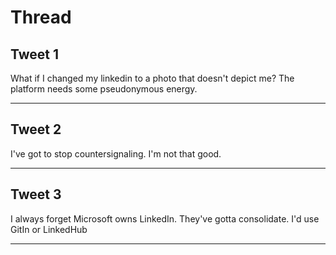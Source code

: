 # Thread

## Tweet 1

What if I changed my linkedin to a photo that doesn't depict me? The platform needs some pseudonymous energy.

---

## Tweet 2

I've got to stop countersignaling. I'm not that good.

---

## Tweet 3

I always forget Microsoft owns LinkedIn. They've gotta consolidate. I'd use GitIn or LinkedHub

---

